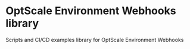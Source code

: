 # OptScale Environment Webhooks library
Scripts and CI/CD examples library for OptScale Environment Webhooks
